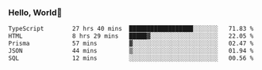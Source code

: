 
### Hello, World🐤

<!--START_SECTION:waka-->

```txt
TypeScript        27 hrs 40 mins  ██████████████████░░░░░░░   71.83 %
HTML              8 hrs 29 mins   █████▓░░░░░░░░░░░░░░░░░░░   22.05 %
Prisma            57 mins         ▓░░░░░░░░░░░░░░░░░░░░░░░░   02.47 %
JSON              44 mins         ▒░░░░░░░░░░░░░░░░░░░░░░░░   01.94 %
SQL               12 mins         ░░░░░░░░░░░░░░░░░░░░░░░░░   00.56 %
```

<!--END_SECTION:waka-->
